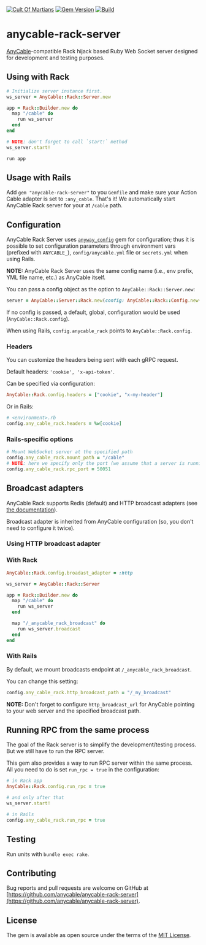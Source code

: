 [![Cult Of Martians](http://cultofmartians.com/assets/badges/badge.svg)](https://cultofmartians.com/tasks/anycable-ruby-server.html)
[![Gem Version](https://badge.fury.io/rb/anycable-rack-server.svg)](https://rubygems.org/gems/anycable-rack-server)
[![Build](https://github.com/anycable/anycable-rack-server/workflows/Build/badge.svg)](https://github.com/anycable/anycable-rack-server/actions)

# anycable-rack-server

[AnyCable](https://anycable.io)-compatible Rack hijack based Ruby Web Socket server designed for development and testing purposes.

## Using with Rack

```ruby
# Initialize server instance first.
ws_server = AnyCable::Rack::Server.new

app = Rack::Builder.new do
  map "/cable" do
    run ws_server
  end
end

# NOTE: don't forget to call `start!` method
ws_server.start!

run app
```

## Usage with Rails

Add `gem "anycable-rack-server"` to you `Gemfile` and make sure your Action Cable adapter is set to `:any_cable`. That's it! We automatically start AnyCable Rack server for your at `/cable` path.

## Configuration

AnyCable Rack Server uses [`anyway_config`](https://github.com/palkan/anyway_config) gem for configuration; thus it is possible to set configuration parameters through environment vars (prefixed with `ANYCABLE_`), `config/anycable.yml` file or `secrets.yml` when using Rails.

**NOTE:** AnyCable Rack Server uses the same config name (i.e., env prefix, YML file name, etc.) as AnyCable itself.

You can pass a config object as the option to `AnyCable::Rack::Server.new`:

```ruby
server = AnyCable::Server::Rack.new(config: AnyCable::Rack::Config.new(**params))
```

If no config is passed, a default, global, configuration would be used (`AnyCable::Rack.config`).

When using Rails, `config.anycable_rack` points to `AnyCable::Rack.config`.

### Headers

You can customize the headers being sent with each gRPC request.

Default headers: `'cookie', 'x-api-token'`.

Can be specified via configuration:

```ruby
AnyCable::Rack.config.headers = ["cookie", "x-my-header"]
```

Or in Rails:

```ruby
# <environment>.rb
config.any_cable_rack.headers = %w[cookie]
```

### Rails-specific options

```ruby
# Mount WebSocket server at the specified path
config.any_cable_rack.mount_path = "/cable"
# NOTE: here we specify only the port (we assume that a server is running locally)
config.any_cable_rack.rpc_port = 50051
```

## Broadcast adapters

AnyCable Rack supports Redis (default) and HTTP broadcast adapters (see [the documentation](https://docs.anycable.io/v1/#/ruby/broadcast_adapters)).

Broadcast adapter is inherited from AnyCable configuration (so, you don't need to configure it twice).

### Using HTTP broadcast adapter

### With Rack

```ruby
AnyCable::Rack.config.broadast_adapter = :http

ws_server = AnyCable::Rack::Server

app = Rack::Builder.new do
  map "/cable" do
    run ws_server
  end

  map "/_anycable_rack_broadcast" do
    run ws_server.broadcast
  end
end
```

### With Rails

By default, we mount broadcasts endpoint at `/_anycable_rack_broadcast`.

You can change this setting:

```ruby
config.any_cable_rack.http_broadcast_path = "/_my_broadcast"
```

**NOTE:** Don't forget to configure `http_broadcast_url` for AnyCable pointing to your web server and the specified broadcast path.

## Running RPC from the same process

The goal of the Rack server is to simplify the development/testing process. But we still have to run the RPC server.

This gem also provides a way to run RPC server within the same process.
All you need to do is set `run_rpc = true` in the configuration:

```ruby
# in Rack app
AnyCable::Rack.config.run_rpc = true

# and only after that
ws_server.start!

# in Rails
config.any_cable_rack.run_rpc = true
```

## Testing

Run units with `bundle exec rake`.

## Contributing

Bug reports and pull requests are welcome on GitHub at [https://github.com/anycable/anycable-rack-server](https://github.com/anycable/anycable-rack-server).

## License

The gem is available as open source under the terms of the [MIT License](./LICENSE).
